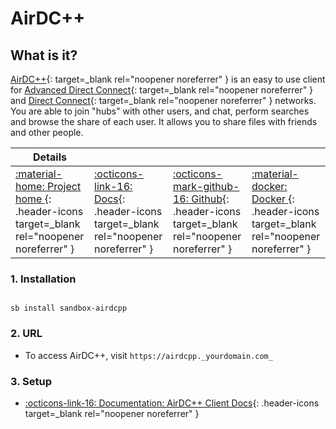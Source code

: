 # AirDC++

## What is it?

[AirDC++](https://www.airdcpp.net/){: target=_blank rel="noopener noreferrer" } is an easy to use client for [Advanced Direct Connect](http://en.wikipedia.org/wiki/Advanced_Direct_Connect){: target=_blank rel="noopener noreferrer" } and [Direct Connect](http://en.wikipedia.org/wiki/Direct_Connect_(file_sharing)){: target=_blank rel="noopener noreferrer" } networks. You are able to join "hubs" with other users, and chat, perform searches and browse the share of each user. It allows you to share files with friends and other people.

| Details     |             |             |             |
|-------------|-------------|-------------|-------------|
| [:material-home: Project home ](https://www.airdcpp.net/){: .header-icons target=_blank rel="noopener noreferrer" } | [:octicons-link-16: Docs](https://airdcpp-web.github.io/docs/){: .header-icons target=_blank rel="noopener noreferrer" } | [:octicons-mark-github-16: Github](https://github.com/gangefors/docker-airdcpp-webclient){: .header-icons target=_blank rel="noopener noreferrer" } | [:material-docker: Docker ](https://hub.docker.com/r/gangefors/airdcpp-webclient/){: .header-icons target=_blank rel="noopener noreferrer" }|


### 1. Installation

``` shell

sb install sandbox-airdcpp

```

### 2. URL

- To access AirDC++, visit `https://airdcpp._yourdomain.com_`

### 3. Setup

- [:octicons-link-16: Documentation: AirDC++ Client Docs](https://airdcpp-web.github.io/docs/){: .header-icons target=_blank rel="noopener noreferrer" }
